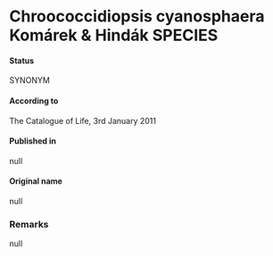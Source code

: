Chroococcidiopsis cyanosphaera Komárek & Hindák SPECIES
=======

#### Status
SYNONYM

#### According to
The Catalogue of Life, 3rd January 2011

#### Published in
null

#### Original name
null

### Remarks
null
